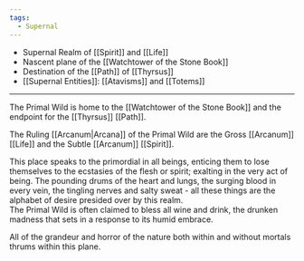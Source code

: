 ```yaml
---
tags:
  - Supernal
---
```

- Supernal Realm of [[Spirit]] and [[Life]]
- Nascent plane of the [[Watchtower of the Stone Book]]
- Destination of the [[Path]] of [[Thyrsus]]
- [[Supernal Entities]]: [[Atavisms]] and [[Totems]]

---

The Primal Wild is home to the [[Watchtower of the Stone Book]] and the endpoint for the [[Thyrsus]] [[Path]].

The Ruling [[Arcanum|Arcana]] of the Primal Wild are the Gross [[Arcanum]] [[Life]] and the Subtle [[Arcanum]] [[Spirit]].

This place speaks to the primordial in all beings, enticing them to lose themselves to the ecstasies of the flesh or spirit; exalting in the very act of being. The pounding drums of the heart and lungs, the surging blood in every vein, the tingling nerves and salty sweat - all these things are the alphabet of desire presided over by this realm.\
The Primal Wild is often claimed to bless all wine and drink, the drunken madness that sets in a response to its humid embrace.

All of the grandeur and horror of the nature both within and without mortals thrums within this plane.

